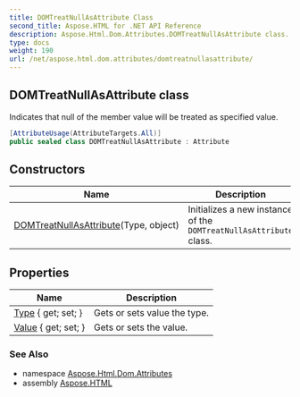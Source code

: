 ```yaml
---
title: DOMTreatNullAsAttribute Class
second_title: Aspose.HTML for .NET API Reference
description: Aspose.Html.Dom.Attributes.DOMTreatNullAsAttribute class. Indicates that null of the member value will be treated as specified value
type: docs
weight: 190
url: /net/aspose.html.dom.attributes/domtreatnullasattribute/
---
```

## DOMTreatNullAsAttribute class

Indicates that null of the member value will be treated as specified value.

```csharp
[AttributeUsage(AttributeTargets.All)]
public sealed class DOMTreatNullAsAttribute : Attribute
```

## Constructors

| Name | Description |
| --- | --- |
| [DOMTreatNullAsAttribute](domtreatnullasattribute/)(Type, object) | Initializes a new instance of the `DOMTreatNullAsAttribute` class. |

## Properties

| Name | Description |
| --- | --- |
| [Type](../../aspose.html.dom.attributes/domtreatnullasattribute/type/) { get; set; } | Gets or sets value the type. |
| [Value](../../aspose.html.dom.attributes/domtreatnullasattribute/value/) { get; set; } | Gets or sets the value. |

### See Also

* namespace [Aspose.Html.Dom.Attributes](../../aspose.html.dom.attributes/)
* assembly [Aspose.HTML](../../)
